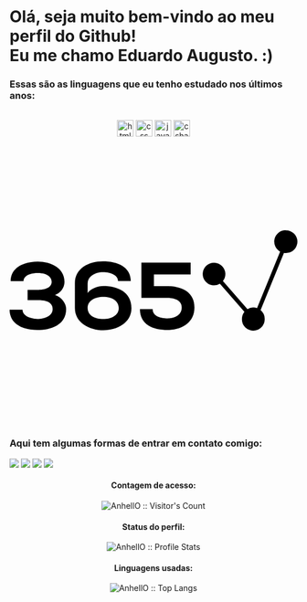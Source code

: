 
<h1> Olá, seja muito bem-vindo ao meu perfil do Github!<br> Eu me chamo Eduardo Augusto. :)</h1>
<h3>Essas são as linguagens que eu tenho estudado nos últimos anos:</h3>
<div align="center" style="display: inline_block"><br>
  <img align="center" alt="html" height="29px" src="https://img.shields.io/badge/HTML5-E34F26?style=for-the-badge&logo=html5&logoColor=white">
  <img align="center" alt="css" height="29px" src="https://img.shields.io/badge/CSS3-1572B6?style=for-the-badge&logo=css3&logoColor=white">
  <img align="center" alt="javascript" height="29px" src="https://img.shields.io/badge/JavaScript-F7DF1E?style=for-the-badge&logo=javascript&logoColor=black">
  <img align="center" alt="csharp" height="29px" src="https://img.shields.io/badge/C%23-239120?style=for-the-badge&logo=c-sharp&logoColor=white">
  <svg role="img" viewBox="0 0 24 24" xmlns="http://www.w3.org/2000/svg"><title>365 Data Science</title><path d="M1.4995 13.6448v-.8577h.8188c.5752 0 1.183-.152 1.1905-.6681 0-.3178-.2587-.7385-1.1666-.7385-.5024 0-1.183.1746-1.183.6832h-1.07c0-1.1993 1.2156-1.6326 2.2605-1.6326 1.07 0 2.2204.5086 2.2291 1.6916a1.1716 1.1716 0 0 1-.7861 1.0876c.5425.1746.9243.6995.9243 1.168 0 1.3588-1.3049 1.7581-2.3987 1.7581-1.0938 0-2.3108-.4345-2.3183-1.6979h1.0775c0 .5727.7862.7711 1.2483.7711.5426 0 1.2647-.2223 1.2647-.8188 0-.3328-.1871-.746-1.2081-.746zm5.0083-1.4304v.8339c.2512-.3768.8666-.5878 1.3124-.5878 1.1428 0 2.3422.4685 2.3422 1.8512 0 1.232-1.207 1.8436-2.3497 1.8436-1.1429 0-2.3673-.6116-2.3673-1.8587V12.222c0-1.2395 1.168-1.8184 2.3346-1.8184 1.232 0 2.3259.476 2.3259 1.6439H9.0422c0-.4923-.628-.7385-1.2396-.7385-.6405-.0075-1.2885.3341-1.2885.9369zm2.5934 2.0973c0-.6116-.5677-.9369-1.281-.9369-.7133 0-1.3212.3177-1.3124.9369.0088.6191.6079.908 1.3049.908.6718 0 1.2885-.2964 1.2885-.908zm5.9967-2.8119h-3.063v.977h1.1013c1.2082 0 2.2857.4848 2.2781 1.7872 0 1.2633-1.0787 1.8674-2.2216 1.8674-1.247 0-2.317-.437-2.3258-1.7406h1.0637c0 .6129.7133.771 1.2483.771.535 0 1.1742-.2385 1.1742-.8978.0088-.628-.6279-.81-1.2156-.81h-2.1488v-2.94h4.1092zm7.9169-3.6897a.9494.9494 0 0 0-.4559 1.7808l-1.9252 4.7183a.9444.9444 0 0 0-.7988.0829l-2.047-2.3422a.9432.9432 0 0 0-.089-1.27.9431.9431 0 0 0-1.4105 1.2412.943.943 0 0 0 1.2483.2498l2.0458 2.3422a.9518.9518 0 0 0-.2072.5927.9491.9491 0 0 0 .2654.6936.9493.9493 0 0 0 1.5701-.3198.9491.9491 0 0 0 .062-.3738.9432.9432 0 0 0-.3427-.7296l1.949-4.7723a.8264.8264 0 0 0 .137.0101.9493.9493 0 0 0 .9083-.5775.9493.9493 0 0 0-.2148-1.0547.9495.9495 0 0 0-.6936-.2654Z"/></svg>
</div>
<h3>Aqui tem algumas formas de entrar em contato comigo:</h3>
<div>
  <a href="https://instagram.com/rafaballerini" target="_blank"><img src="https://img.shields.io/badge/-Instagram-%23E4405F?style=for-the-badge&logo=instagram&logoColor=white" target="_blank"></a>
  <a href="https://discord.gg/wagxzStdcR" target="_blank"><img src="https://img.shields.io/badge/WhatsApp-25D366?style=for-the-badge&logo=whatsapp&logoColor=white" target="_blank"></a> 
  <a href="mailto:eduadoacaraujo@hotmail.com" target="_blank"><img src="https://img.shields.io/badge/Gmail-D14836?style=for-the-badge&logo=gmail&logoColor=white" target="_blank"></a> 
  <a href="https://www.linkedin.com/in/rafaella-ballerini-45875016a" target="_blank"><img src="https://img.shields.io/badge/-LinkedIn-%230077B5?style=for-the-badge&logo=linkedin&logoColor=white" target="_blank"></a> 
</div>
<h4 align="center">Contagem de acesso: </h4>
<p align="center"><img src="https://profile-counter.glitch.me/{barkawi2405}/count.svg" alt="AnhellO :: Visitor's Count" /></p>
<h4 align="center">Status do perfil: </h4>
<p align="center"><img src="https://github-readme-stats.vercel.app/api?username=barkawi2405&show_icons=true&theme=shadow_green" alt="AnhellO :: Profile Stats" /></p>
<h4 align="center">Linguagens usadas: </h4>
<p align="center"><img src="https://github-readme-stats.vercel.app/api/top-langs/?username=barkawi2405&langs_count=10&theme=shadow_green&layout=compact" alt="AnhellO :: Top Langs" /></p>
